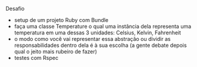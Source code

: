 
Desafio

- setup de um projeto Ruby com Bundle
- faça uma classe Temperature o qual uma instância dela representa uma temperatura em uma dessas 3 unidades: Celsius, Kelvin, Fahrenheit
- o modo como você vai representar essa abstração ou dividir as responsabilidades dentro dela é à sua escolha (a gente debate depois qual o jeito mais rubeiro de fazer)
- testes com Rspec